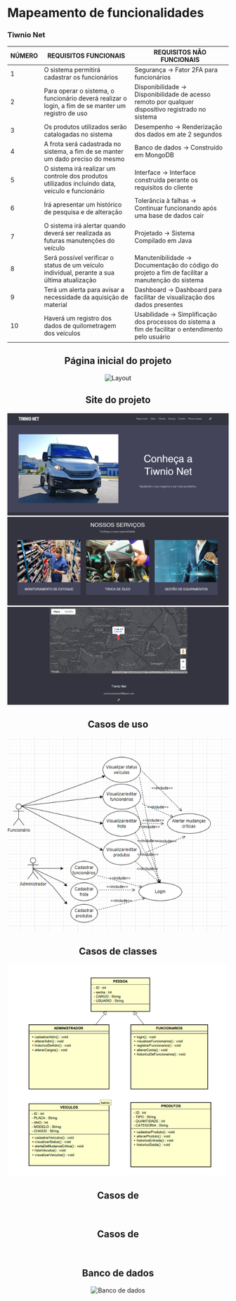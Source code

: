 # Mapeamento de funcionalidades
### Tiwnio Net

|NÚMERO|REQUISITOS FUNCIONAIS            | REQUISITOS NÃO FUNCIONAIS   |
|----------    |--------------------------------|-----------------------------|
|1           | O sistema permitirá cadastrar os funcionários       | Segurança → Fator 2FA para funcionários                    |
|2            | Para operar o sistema, o funcionário deverá realizar o login, a fim de se manter um registro de uso          | Disponibilidade → Disponibilidade de acesso remoto por qualquer dispositivo registrado no sistema|
|3             | Os produtos utilizados serão catalogadas no sistema         | Desempenho → Renderização dos dados em ate 2 segundos|
|4             | A frota será cadastrada no sistema, a fim de se manter um dado preciso do mesmo        | Banco de dados → Construído em MongoDB   |
|5            | O sistema irá realizar um controle dos produtos utilizados incluindo data, veiculo e funcionário           | Interface → Interface construída perante os requisitos do cliente        |
|6          | Irá apresentar um histórico de pesquisa e de alteração                    | Tolerância à falhas → Continuar funcionando após uma base de dados cair              |
|7          | O sistema irá alertar quando deverá ser realizada as futuras manutenções do veículo              | Projetado → Sistema Compilado em Java           |
|8             | Será possível verificar o status de um veículo individual, perante a sua última atualização         | Manutenibilidade → Documentação do código do projeto a fim de facilitar a manutenção do sistema            |
|9        | Terá um alerta para avisar a necessidade da aquisição de material       | Dashboard → Dashboard para facilitar de visualização dos dados presentes            |
|10           |Haverá um registro dos dados de quilometragem dos veículos| Usabilidade → Simplificação dos processos do sistema a fim de facilitar o entendimento pelo usuário                  |

<div align='center'>
  <h2>Página inicial do projeto</h2>
    <img src="./Arquivos/Página principal.png" alt="Layout" title="Site" height='2%'/>

  <h2>Site do projeto</h2>
    <img src="./Arquivos/Site 1.png" alt="Layout do site"/>
    <img src="./Arquivos/Site 2.png" alt="Layout do site"/>
    <img src="./Arquivos/Site 3.png" alt="Layout do site"/>

  <h2>Casos de uso</h2>
    <img src="./Arquivos/Diagrama de caso de uso.png" alt="Casos de uso"/>
  
  <h2>Casos de classes</h2>
    <img src="./Arquivos/Diagrama de classes.png" alt="Classes"/>
  
  <h2>Casos de </h2>
    <img src="./Arquivos/" alt=""/>
  
  <h2>Casos de </h2>
     <img src="./Arquivos/" alt=""/>
  
  <h2>Banco de dados</h2>
     <img src="./Arquivos/Banco de dados (lógico).png" alt="Banco de dados"/>
  
</div>
